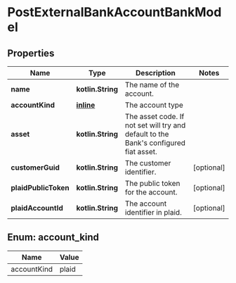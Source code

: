 
# PostExternalBankAccountBankModel

## Properties
Name | Type | Description | Notes
------------ | ------------- | ------------- | -------------
**name** | **kotlin.String** | The name of the account. | 
**accountKind** | [**inline**](#AccountKind) | The account type | 
**asset** | **kotlin.String** | The asset code. If not set will try and default to the Bank&#39;s configured fiat asset. | 
**customerGuid** | **kotlin.String** | The customer identifier. |  [optional]
**plaidPublicToken** | **kotlin.String** | The public token for the account. |  [optional]
**plaidAccountId** | **kotlin.String** | The account identifier in plaid. |  [optional]


<a name="AccountKind"></a>
## Enum: account_kind
Name | Value
---- | -----
accountKind | plaid



